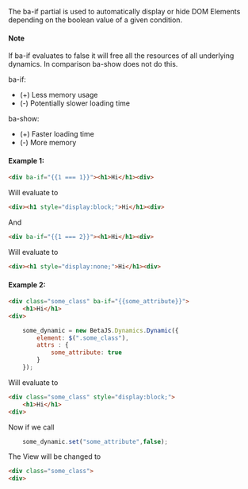 
The ba-if partial is used to automatically display or hide DOM Elements depending on the boolean value of a given condition.

#### Note

If ba-if evaluates to false it will free all the resources of all underlying dynamics. In comparison ba-show does not do this.


ba-if:
- (+) Less memory usage
- (-) Potentially slower loading time

ba-show:
- (+) Faster loading time
- (-) More memory


#### Example 1:

```html
<div ba-if="{{1 === 1}}"><h1>Hi</h1><div>
```

Will evaluate to

```html
<div><h1 style="display:block;">Hi</h1><div>
```

And


```html
<div ba-if="{{1 === 2}}"><h1>Hi</h1><div>
```

Will evaluate to

```html
<div><h1 style="display:none;">Hi</h1><div>
```

#### Example 2:

```html
<div class="some_class" ba-if="{{some_attribute}}">
    <h1>Hi</h1>
<div>
```

```js
    some_dynamic = new BetaJS.Dynamics.Dynamic({
        element: $(".some_class"),
        attrs : {
            some_attribute: true
        }
    });
```

Will evaluate to

```html
<div class="some_class" style="display:block;">
    <h1>Hi</h1>
<div>
```

Now if we call

```js
    some_dynamic.set("some_attribute",false);
```

The View will be changed to

```html
<div class="some_class">
<div>
```
